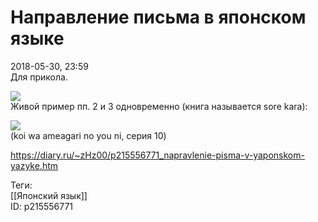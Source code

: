 Направление письма в японском языке
====================================

   
 2018-05-30, 23:59   
  Для прикола.   
   
  ![](https://i.imgur.com/UE2LB4r.png)    
 Живой пример пп. 2 и 3 одновременно (книга называется sore kara):   
   
   [![](https://i.imgur.com/opBMHihl.jpg)](https://i.imgur.com/opBMHih.jpg)    
 (koi wa ameagari no you ni, серия 10)    
    
 <https://diary.ru/~zHz00/p215556771_napravlenie-pisma-v-yaponskom-yazyke.htm>   
   
 Теги:   
 [[Японский язык]]   
 ID: p215556771